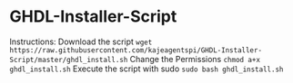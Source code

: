 # GHDL-Installer-Script
Instructions:
Download the script
```wget https://raw.githubusercontent.com/kajeagentspi/GHDL-Installer-Script/master/ghdl_install.sh```
Change the Permissions
```chmod a+x ghdl_install.sh```
Execute the script with sudo
```sudo bash ghdl_install.sh```
